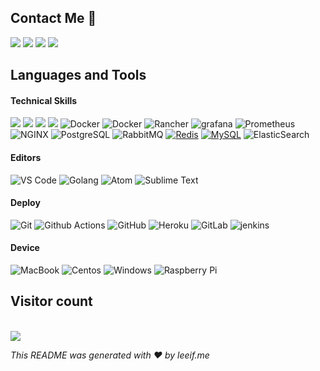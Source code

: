 ## Contact Me :speech_balloon:

[<img src = "https://img.shields.io/badge/telegram-blue.svg?&style=for-the-badge&logo=telegram&logoColor=white">](https://t.me/leeifme) [<img src="https://img.shields.io/badge/twitter-%231DA1F2.svg?&style=for-the-badge&logo=twitter&logoColor=white" />](https://twitter.com/leeifme) [<img src="https://img.shields.io/badge/github-%2312100E.svg?&style=for-the-badge&logo=github&logoColor=white" />](https://github.com/leeifme) [<img src = "https://img.shields.io/badge/leeifmee-c14438.svg?&style=for-the-badge&logo=Gmail&logoColor=white">](mailto:leeifmee@gmail.com)

## Languages and Tools

#### Technical Skills

<img src = "https://img.shields.io/badge/-Golang-00ADD8?style=flat&logo=go&logoColor=white"> <img src="https://img.shields.io/badge/-Rust-0c056d?style=flat&logo=rust&logoColor=5b8cc4"> <img src="https://img.shields.io/badge/-Python-164ead?style=flat&logo=python&logoColor=white"> <img src="https://img.shields.io/badge/-JavaScript-ff7171?style=flat&logo=javascript&logoColor=eed718"> ![Docker](https://img.shields.io/badge/-Docker-005691?style=flat-square&logo=kubernetes) ![Docker](https://img.shields.io/badge/-Docker-025955?style=flat-square&logo=docker)
![Rancher](http://img.shields.io/badge/-Rancher-0075A8?style=flat-square&logo=rancher&logoColor=ffffff)
![grafana](https://img.shields.io/badge/-Grafana-7868e6?style=flat-square&logo=grafana) ![Prometheus](https://img.shields.io/badge/-Prometheus-8d6262?style=flat-square&logo=prometheus) ![NGINX](http://img.shields.io/badge/-NGINX-269539?style=flat-square&logo=nginx&logoColor=ffffff) ![PostgreSQL](https://img.shields.io/badge/-PostgreSQL-blue?style=flat-square&logo=postgresql) ![RabbitMQ](https://img.shields.io/badge/-RabbitMQ-00adb5?style=flat-square&logo=rabbitmq) [![Redis](https://img.shields.io/badge/-Redis-6639a6?style=flat-square&logo=Redis)]() [![MySQL](https://img.shields.io/badge/-MySQL-FCA121?style=flat-square&logo=mysql&link=https://github.com/LuizCarlosAbbott/)](https://github.com/LuizCarlosAbbott/) ![ElasticSearch](https://img.shields.io/badge/-ElasticSearch-3282b8?style=flat-square&logo=elasticsearch) 

#### Editors

![VS Code](http://img.shields.io/badge/-VS%20Code-007ACC?style=flat-square&logo=visual-studio-code) ![Golang](https://img.shields.io/badge/Terminal-3776AB?style=flat-square&logo=windows-terminal&logoColor=white)
![Atom](http://img.shields.io/badge/-Atom%20Editor-1aaf5d?style=flat-square&logo=atom)
![Sublime Text](http://img.shields.io/badge/-Sublime%20Text-3C4858?style=flat-square&logo=sublime-text)

#### Deploy

![Git](https://img.shields.io/badge/-Git-black?style=flat-square&logo=git)
![Github Actions](http://img.shields.io/badge/-Github%20Actions-2088FF?style=flat-square&logo=github-actions&logoColor=ffffff)
![GitHub](https://img.shields.io/badge/-GitHub-181717?style=flat-square&logo=github)
![Heroku](https://img.shields.io/badge/-Heroku-430098?style=flat-square&logo=heroku) ![GitLab](https://img.shields.io/badge/-GitLab-FCA121?style=flat-square&logo=gitlab) ![jenkins](https://img.shields.io/badge/-Jenkins-314e52?style=flat-square&logo=jenkins)

#### Device

![MacBook](http://img.shields.io/badge/-MacBook-4a47a3?style=flat-square&logo=apple&logoColor=ffffff) ![Centos](http://img.shields.io/badge/-Centos-A81D33?style=flat-square&logo=centos&logoColor=ffffff) ![Windows](http://img.shields.io/badge/-Windows-0078D6?style=flat-square&logo=Windows&logoColor=ffffff) ![Raspberry Pi](https://img.shields.io/badge/-Raspberry%20Pi-C51A4A?style=flat-square&logo=Raspberry-Pi&link=https://github.com/LuizCarlosAbbott/)


<p align="left"> 
  <h2>Visitor count</h2><br>
  <img src="https://profile-counter.glitch.me/leeifme/count.svg" />
</p>

*This README was generated with :heart: by leeif.me*
